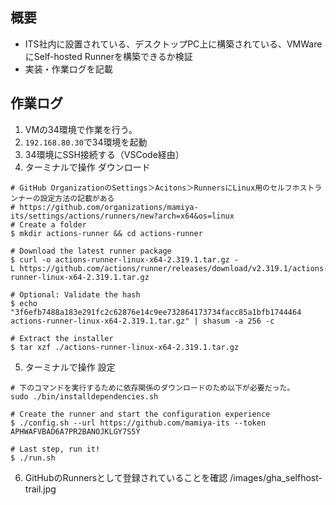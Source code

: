 
## 概要
- ITS社内に設置されている、デスクトップPC上に構築されている、VMWareにSelf-hosted Runnerを構築できるか検証
- 実装・作業ログを記載

## 作業ログ
1. VMの34環境で作業を行う。
2. `192.168.80.30`で34環境を起動
3. 34環境にSSH接続する（VSCode経由）
4. ターミナルで操作 ダウンロード
```
# GitHub OrganizationのSettings＞Acitons＞RunnersにLinux用のセルフホストランナーの設定方法の記載がある
# https://github.com/organizations/mamiya-its/settings/actions/runners/new?arch=x64&os=linux
# Create a folder  
$ mkdir actions-runner && cd actions-runner

# Download the latest runner package  
$ curl -o actions-runner-linux-x64-2.319.1.tar.gz -L https://github.com/actions/runner/releases/download/v2.319.1/actions-runner-linux-x64-2.319.1.tar.gz

# Optional: Validate the hash  
$ echo "3f6efb7488a183e291fc2c62876e14c9ee732864173734facc85a1bfb1744464 actions-runner-linux-x64-2.319.1.tar.gz" | shasum -a 256 -c

# Extract the installer  
$ tar xzf ./actions-runner-linux-x64-2.319.1.tar.gz
```
5. ターミナルで操作 設定
```
# 下のコマンドを実行するために依存関係のダウンロードのため以下が必要だった。
sudo ./bin/installdependencies.sh

# Create the runner and start the configuration experience  
$ ./config.sh --url https://github.com/mamiya-its --token APHWAFVBAD6A7PR2BANOJKLGY7S5Y

# Last step, run it!  
$ ./run.sh
```
6. GitHubのRunnersとして登録されていることを確認
		/images/gha_selfhost-trail.jpg


